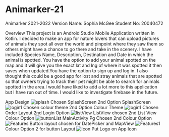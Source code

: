# Animarker-21
Animarker 2021-2022 Version
Name: Sophia McGee
Student No: 20040472

Overview 
This project is an Android Studio Mobile Application written in Kotlin.
I decided to make an app for nature lovers that can upload pictures of animals they spot all over the world and pinpoint where they saw them so others might have a chance to go there and take in the scenery. I have included Species Name, Description, Destination and Date in which the animal is spotted. You have the option to add your animal spotted on the map and it will give you the exact lat and lng of where it was spotted it then saves when updated.You have the option to sign up and log in. I also thought this could be a good app for lost and stray animals that are spotted so that owners trying to track their pet might be able to search for animals spotted in the area.I would have liked to add a lot more to this application but I have run out of time. I would like to investigate firebase in the future. 


App Design
![splash](https://user-images.githubusercontent.com/83893260/198859894-d9665e13-795c-4d42-9ad0-4389f850a596.png)
Chosen SplashScreen          2nd Option SplashScreen
![login1](https://user-images.githubusercontent.com/83893260/198859903-7dbb5ccc-7d8f-4984-978a-b063ab5d3855.png)
Chosen colour theme              2nd Option Colour Theme
![login1](https://user-images.githubusercontent.com/83893260/198859906-039641af-ff73-4710-a100-cf18467b7aac.png)
Chosen Order Layout            2nd Login Option
![listView](https://user-images.githubusercontent.com/83893260/198859908-b32b94e8-4520-4a21-b88e-74c9eb13f2a5.png)
ListView chosen                   2nd List View Colour Option
 ![buttonList](https://user-images.githubusercontent.com/83893260/198859914-6e299526-b6ec-4dbc-b51d-dcfeed6bad8f.png)
MainActivity Pg Chosen        2nd Colour Option
![Features](https://user-images.githubusercontent.com/83893260/198859928-66ecda58-ab67-4515-aa82-c59611f420f0.png)
Button layout chosen for DatePicker and MapView 
![Features1](https://user-images.githubusercontent.com/83893260/198859925-195e5c93-4329-4d60-b81c-670bd7455507.png)
Colour Option 2 for button Layout
![Icon](https://user-images.githubusercontent.com/83893260/198859918-6d7ff89c-f228-45c7-9cee-303993156624.png)
Put Logo on App Icon
